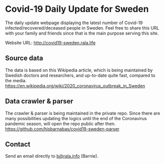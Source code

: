 # Covid-19 Daily Update for Sweden

The daily update webpage displaying the latest number of Covid-19 infected/recovered/deceased people in Sweden. Feel free to share this URL with your family and friends since that is the main purpose serving this site.

Website URL: http://covid19-sweden.rala.life

## Source data
The data is based on this Wikipedia article, which is being maintained by Swedish doctors and researchers, and up-to-date quite fast, compared to the media.
https://en.wikipedia.org/wiki/2020_coronavirus_outbreak_in_Sweden

## Data crawler & parser
The crawler & parser is being maintained in the private repo. Since there are many possibilities updating the logics until the end of the Coronavirus pandemic season, will open the repo public after then.
https://github.com/hisbarnabas/covid19-sweden-parser

## Contact
Send an email directly to b@rala.info (Barnie).
